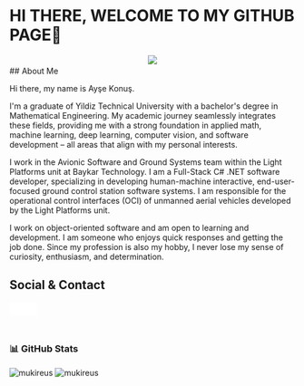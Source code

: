 # HI THERE, WELCOME TO MY GITHUB PAGE👋
<div id="header" align="center">
  <img src="[https://media0.giphy.com/media/3SL41WtN5l9DNdPJGs/giphy.gif?cid=ecf05e47oiy01zb948w16vp3tp9j6hm4dj6948z5msrxk0gz&ep=v1_gifs_related&rid=giphy.gif&ct=ts](https://media1.giphy.com/media/hqU2KkjW5bE2v2Z7Q2/giphy.gif?cid=ecf05e47ic433gmdd299bju6v0mok6pfkq96bzagr204rs4a&ep=v1_gifs_related&rid=giphy.gif&ct=ts)" width="300"/>
</div>
## About Me

Hi there, my name is Ayşe Konuş.

I'm a graduate of Yildiz Technical University with a bachelor's degree in Mathematical Engineering. My academic journey seamlessly integrates these fields, providing me with a strong foundation in applied math, machine learning, deep learning, computer vision, and software development – all areas that align with my personal interests.

I work in the Avionic Software and Ground Systems team within the Light Platforms unit at Baykar Technology. I am a Full-Stack C# .NET software developer, specializing in developing human-machine interactive, end-user-focused ground control station software systems. I am responsible for the operational control interfaces (OCI) of unmanned aerial vehicles developed by the Light Platforms unit.

I work on object-oriented software and am open to learning and development. I am someone who enjoys quick responses and getting the job done. Since my profession is also my hobby, I never lose my sense of curiosity, enthusiasm, and determination.

## Social & Contact

[<img align="left" alt="linkedin | LinkedIn" width="24px" src="https://raw.githubusercontent.com/aysekonus/aysekonus/f3612fd5a0c5e3a54e051c82f47e57d21dc5f7fa/Ikons/linkedin.svg" />][linkedin]

[<img align="left" height="24" width="24" src="https://raw.githubusercontent.com/aysekonus/aysekonus/f3612fd5a0c5e3a54e051c82f47e57d21dc5f7fa/Ikons/instagram.svg" />][instagram]
<br />

[instagram]: https://www.instagram.com/ayseekonus
[linkedin]: https://www.linkedin.com/in/aysekonus/
<br />

### 📊 GitHub Stats

<img height="180em" align="center" src="https://github-readme-stats.vercel.app/api?username=aysekonus&show_icons=true&locale=en&theme=algolia&include_all_commits=true&count_private=true" alt="mukireus"/>
 
<img height="180em" align="center" src="https://github-readme-stats.vercel.app/api/top-langs?username=aysekonus&show_icons=true&locale=en&layout=compact&langs_count=8&theme=algolia" alt="mukireus"/>
